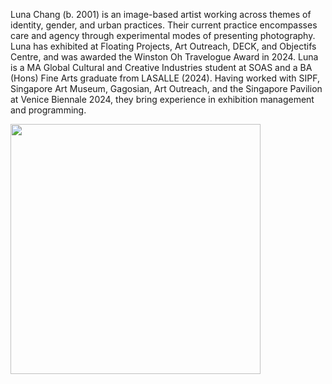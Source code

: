 Luna Chang (b. 2001) is an image-based artist working across themes of identity, gender, and urban practices. Their current practice encompasses care and agency through experimental modes of presenting photography. Luna has exhibited at Floating Projects, Art Outreach, DECK, and Objectifs Centre, and was awarded the Winston Oh Travelogue Award in 2024. Luna is a MA Global Cultural and Creative Industries student at SOAS and a BA (Hons) Fine Arts graduate from LASALLE (2024). Having worked with SIPF, Singapore Art Museum, Gagosian, Art Outreach, and the Singapore Pavilion at Venice Biennale 2024, they bring experience in exhibition management and programming.

<img src ="images/IMG_7781 - Luna Chang.jpeg.jpg" height=400 width=auto>
